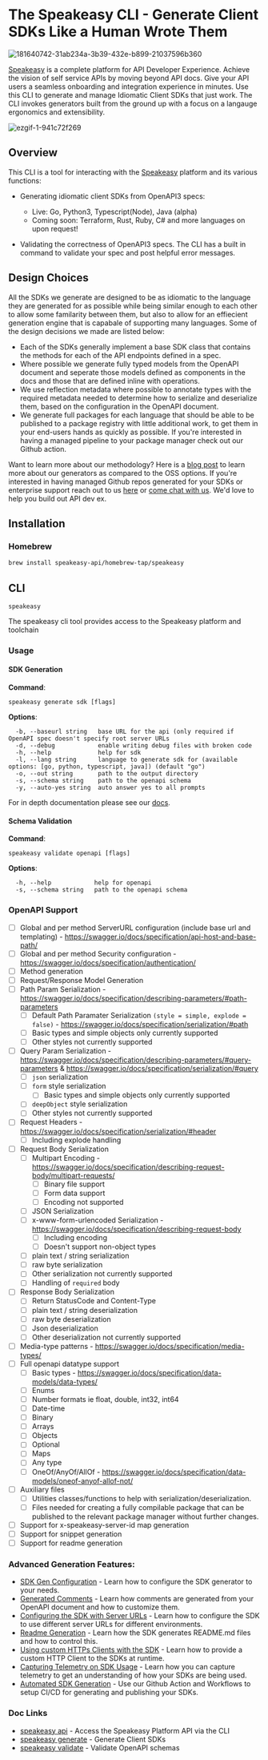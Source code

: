 # The Speakeasy CLI - Generate Client SDKs Like a Human Wrote Them
![181640742-31ab234a-3b39-432e-b899-21037596b360](https://user-images.githubusercontent.com/68016351/196461357-fcb8d90f-cd67-498e-850f-6146c58d0114.png)

[Speakeasy](https://www.speakeasyapi.dev/) is a complete platform for API Developer Experience. Achieve the vision of self service APIs by moving beyond API docs. Give your API users a seamless onboarding and integration experience in minutes. Use this CLI to generate and manage Idiomatic Client SDKs that just work. The CLI invokes generators built from the ground up with a focus on a langauge ergonomics and extensibility.

![ezgif-1-941c72f269](https://user-images.githubusercontent.com/68016351/206042347-a3dc40de-4339-4b88-9fff-39513c1c8216.gif)

## Overview

This CLI is a tool for interacting with the [Speakeasy](https://docs.speakeasyapi.dev/docs/speakeasy-cli/) platform and its various functions:

* Generating idiomatic client SDKs from OpenAPI3 specs:
  * Live: Go, Python3, Typescript(Node), Java (alpha)
  * Coming soon: Terraform, Rust, Ruby, C# and more languages on upon request! 
  
* Validating the correctness of OpenAPI3 specs. The CLI has a built in command to validate your spec and post helpful error messages. 

## Design Choices

All the SDKs we generate are designed to be as idiomatic to the language they are generated for as possible while being similar enough to each other to allow some familarity between them, but also to allow for an effiecient generation engine that is capabale of supporting many languages. Some of the design decisions we made are listed below:

* Each of the SDKs generally implement a base SDK class that contains the methods for each of the API endpoints defined in a spec.
* Where possible we generate fully typed models from the OpenAPI document and seperate those models defined as components in the docs and those that are defined inline with operations.
* We use reflection metadata where possible to annotate types with the required metadata needed to determine how to serialize and deserialize them, based on the configuration in the OpenAPI document.
* We generate full packages for each language that should be able to be published to a package registry with little additional work, to get them in your end-users hands as quickly as possible. If you're interested in having a managed pipeline to your package manager check out our Github action. 

Want to learn more about our methodology? Here is a [blog post](https://www.speakeasyapi.dev/post/client-sdks-as-a-service) to learn more about our generators as compared to the OSS options. If you're interested in having managed Github repos generated for your SDKs or enterprise support reach out to us [here](https://www.speakeasyapi.dev/request-access) or [come chat with us](https://calendly.com/d/drw-t98-rpq/simon-sagar-speakeasy). We'd love to help you build out API dev ex.

## Installation

### Homebrew

```bash
brew install speakeasy-api/homebrew-tap/speakeasy
```

## CLI
`speakeasy`  

The speakeasy cli tool provides access to the Speakeasy platform and toolchain

### Usage

#### SDK Generation

**Command**:
```
speakeasy generate sdk [flags]
```
**Options**:
```
  -b, --baseurl string   base URL for the api (only required if OpenAPI spec doesn't specify root server URLs
  -d, --debug            enable writing debug files with broken code
  -h, --help             help for sdk
  -l, --lang string      language to generate sdk for (available options: [go, python, typescript, java]) (default "go")
  -o, --out string       path to the output directory
  -s, --schema string    path to the openapi schema
  -y, --auto-yes string  auto answer yes to all prompts
```

For in depth documentation please see our [docs](https://docs.speakeasyapi.dev/docs/speakeasy-cli/getting-started). 

#### Schema Validation

**Command**:
```
speakeasy validate openapi [flags]
```
**Options**:
```
  -h, --help            help for openapi
  -s, --schema string   path to the openapi schema
```

### OpenAPI Support 

* [ ] Global and per method ServerURL configuration (include base url and templating) - https://swagger.io/docs/specification/api-host-and-base-path/
* [ ] Global and per method Security configuration - https://swagger.io/docs/specification/authentication/
* [ ] Method generation
* [ ] Request/Response Model Generation
* [ ] Path Param Serialization - https://swagger.io/docs/specification/describing-parameters/#path-parameters
  * [ ] Default Path Paramater Serialization `(style = simple, explode = false)` - https://swagger.io/docs/specification/serialization/#path
  * [ ] Basic types and simple objects only currently supported
  * [ ] Other styles not currently supported
* [ ] Query Param Serialization - https://swagger.io/docs/specification/describing-parameters/#query-parameters & https://swagger.io/docs/specification/serialization/#query
  * [ ] `json` serialization
  * [ ] `form` style serialization
    * [ ] Basic types and simple objects only currently supported
  * [ ] `deepObject` style serialization
  * [ ] Other styles not currently supported
* [ ] Request Headers - https://swagger.io/docs/specification/serialization/#header
  * [ ] Including explode handling
* [ ] Request Body Serialization
  * [ ] Multipart Encoding - https://swagger.io/docs/specification/describing-request-body/multipart-requests/
    * [ ] Binary file support
    * [ ] Form data support
    * [ ] Encoding not supported
  * [ ] JSON Serialization
  * [ ] x-www-form-urlencoded Serialization - https://swagger.io/docs/specification/describing-request-body
    * [ ] Including encoding
    * [ ] Doesn't support non-object types
  * [ ] plain text / string serialization
  * [ ] raw byte serialization
  * [ ] Other serialization not currently supported
  * [ ] Handling of `required` body
* [ ] Response Body Serialization
  * [ ] Return StatusCode and Content-Type
  * [ ] plain text / string deserialization
  * [ ] raw byte deserialization
  * [ ] Json deserialization
  * [ ] Other deserialization not currently supported
* [ ] Media-type patterns - https://swagger.io/docs/specification/media-types/
* [ ] Full openapi datatype support
  * [ ] Basic types - https://swagger.io/docs/specification/data-models/data-types/
  * [ ] Enums
  * [ ] Number formats ie float, double, int32, int64
  * [ ] Date-time
  * [ ] Binary
  * [ ] Arrays
  * [ ] Objects
  * [ ] Optional
  * [ ] Maps
  * [ ] Any type
  * [ ] OneOf/AnyOf/AllOf - https://swagger.io/docs/specification/data-models/oneof-anyof-allof-not/
* [ ] Auxiliary files
  * [ ] Utilities classes/functions to help with serialization/deserialization.
  * [ ] Files needed for creating a fully compilable package that can be published to the relevant package manager without further changes.
* [ ] Support for x-speakeasy-server-id map generation
* [ ] Support for snippet generation
* [ ] Support for readme generation

### Advanced Generation Features: 

* [SDK Gen Configuration](https://docs.speakeasyapi.dev/docs/using-speakeasy/create-client-sdks/configuration/index.html) - Learn how to configure the SDK generator to your needs.
* [Generated Comments](https://docs.speakeasyapi.dev/docs/using-speakeasy/create-client-sdks/generated-comments/index.html) - Learn how comments are generated from your OpenAPI document and how to customize them.
* [Configuring the SDK with Server URLs](https://docs.speakeasyapi.dev/docs/using-speakeasy/create-client-sdks/server-urls/index.html) - Learn how to configure the SDK to use different server URLs for different environments.
* [Readme Generation](https://docs.speakeasyapi.dev/docs/using-speakeasy/create-client-sdks/readme-generation/index.html) - Learn how the SDK generates README.md files and how to control this.
* [Using custom HTTPs Clients with the SDK](https://docs.speakeasyapi.dev/docs/using-speakeasy/create-client-sdks/custom-http-client/index.html) - Learn how to provide a custom HTTP Client to the SDKs at runtime.
* [Capturing Telemetry on SDK Usage](https://docs.speakeasyapi.dev/docs/using-speakeasy/create-client-sdks/capturing-telemetry/index.html) - Learn how you can capture telemetry to get an understanding of how your SDKs are being used.
* [Automated SDK Generation](https://docs.speakeasyapi.dev/docs/using-speakeasy/create-client-sdks/automate-sdks/index.html) - Use our Github Action and Workflows to setup CI/CD for generating and publishing your SDKs.

### Doc Links

* [speakeasy api](docs/api/README.md) - Access the Speakeasy Platform API via the CLI
* [speakeasy generate](docs/generate/README.md) - Generate Client SDKs
* [speakeasy validate](docs/validate/README.md)	- Validate OpenAPI schemas
